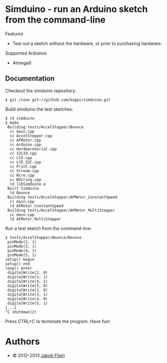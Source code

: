 # Simduino - run an Arduino sketch from the command-line

Features

* Test out a sketch without the hardware, or prior to purchasing hardware.

Supported Arduinos

* Atmega8

## Documentation

Checkout the simduino repository:

```
$ git clone git://github.com/koppi/simduino.git
```

Build simduino the test sketches:

```
$ cd simduino
$ make
 Building tests/AccelStepper/Bounce
  cc main.cpp
  cc AccelStepper.cpp
  cc AFMotor.cpp
  cc Arduino.cpp
  cc HardwareSerial.cpp
  cc I2CIO.cpp
  cc LCD.cpp
  cc LCD_I2C.cpp
  cc Print.cpp
  cc Stream.cpp
  cc Wire.cpp
  cc WString.cpp
  ld libSimduino.a
 Built Simduino
  ld Bounce
 Building tests/AccelStepper/AFMotor_ConstantSpeed
  cc main.cpp
  ld AFMotor_ConstantSpeed
 Building tests/AccelStepper/AFMotor_MultiStepper
  cc main.cpp
  ld AFMotor_MultiStepper
```

Run a test sketch from the command-line:

```
$ tests/AccelStepper/Bounce/Bounce
 pinMode(2, 1)
 pinMode(3, 1)
 pinMode(4, 1)
 pinMode(5, 1)
setup() begin
setup() end
loop() enter
 digitalWrite(2, 0)
 digitalWrite(3, 1)
 digitalWrite(4, 1)
 digitalWrite(5, 0)
 digitalWrite(2, 0)
 digitalWrite(3, 1)
 digitalWrite(4, 0)
 digitalWrite(5, 1)
[...]
^C shutdown(2)
```

Press CTRL+C to terminate the program. Have fun!

# Authors

* © 2012-2013 [Jakob Flierl](https://github.com/koppi)
